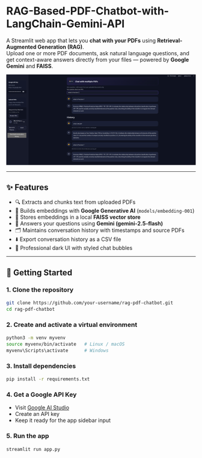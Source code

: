 # RAG-Based-PDF-Chatbot-with-LangChain-Gemini-API
A Streamlit web app that lets you **chat with your PDFs** using **Retrieval-Augmented Generation (RAG)**.  
Upload one or more PDF documents, ask natural language questions, and get context-aware answers directly from your files — powered by **Google Gemini** and **FAISS**.


![demo](./ui/Ui.png)

---

## ✨ Features
- 🔍 Extracts and chunks text from uploaded PDFs  
- 🧠 Builds embeddings with **Google Generative AI** (`models/embedding-001`)  
- 📂 Stores embeddings in a local **FAISS vector store**  
- 💬 Answers your questions using **Gemini (gemini-2.5-flash)**  
- 🗂️ Maintains conversation history with timestamps and source PDFs  
- ⬇️ Export conversation history as a CSV file  
- 🎨 Professional dark UI with styled chat bubbles  

---

## 🚀 Getting Started

### 1. Clone the repository
```bash
git clone https://github.com/your-username/rag-pdf-chatbot.git
cd rag-pdf-chatbot
```

### 2. Create and activate a virtual environment
```bash
python3 -m venv myvenv
source myvenv/bin/activate   # Linux / macOS
myvenv\Scripts\activate      # Windows
```

### 3. Install dependencies
```bash
pip install -r requirements.txt
```

### 4. Get a Google API Key
* Visit [Google AI Studio](https://aistudio.google.com)
* Create an API key
* Keep it ready for the app sidebar input

### 5. Run the app
```bash
streamlit run app.py
```
